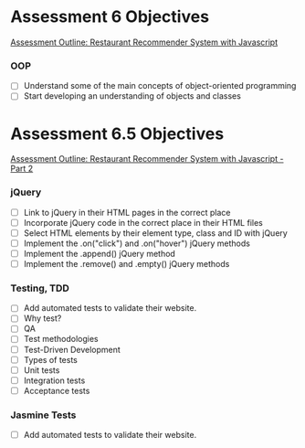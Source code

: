 # Assessment 6 Objectives
[Assessment Outline: Restaurant Recommender System with Javascript](https://github.com/Techtonica/curriculum/blob/master/object-oriented-programming/restaurant%20recommender/RestaurantRecommender%20-%20part1.md)


### OOP
- [ ] Understand some of the main concepts of object-oriented programming
- [ ] Start developing an understanding of objects and classes

# Assessment 6.5 Objectives
[Assessment Outline: Restaurant Recommender System with Javascript - Part 2](https://github.com/Techtonica/curriculum/blob/master/object-oriented-programming/restaurant%20recommender/RestaurantRecommender-part2.md)

### jQuery

- [ ] Link to jQuery in their HTML pages in the correct place
- [ ] Incorporate jQuery code in the correct place in their HTML files
- [ ] Select HTML elements by their element type, class and ID with jQuery
- [ ] Implement the .on("click") and .on("hover") jQuery methods
- [ ] Implement the .append() jQuery method
- [ ] Implement the .remove() and .empty() jQuery methods

### Testing, TDD
- [ ] Add automated tests to validate their website.
- [ ] Why test?
- [ ] QA
- [ ] Test methodologies
- [ ] Test-Driven Development
- [ ] Types of tests
- [ ] Unit tests
- [ ] Integration tests
- [ ] Acceptance tests

### Jasmine Tests

- [ ] Add automated tests to validate their website.
